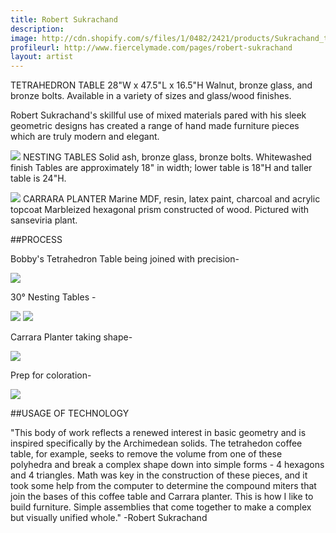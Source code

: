 ```yaml
---
title: Robert Sukrachand
description: 
image: http://cdn.shopify.com/s/files/1/0482/2421/products/Sukrachand_tetrahedron2_1024x1024.jpeg?v=1431624295
profileurl: http://www.fiercelymade.com/pages/robert-sukrachand
layout: artist
---
```

TETRAHEDRON TABLE
28"W x 47.5"L x 16.5"H
Walnut, bronze glass, and bronze bolts.
Available in a variety of sizes and glass/wood finishes.

Robert Sukrachand's skillful use of mixed materials pared with his sleek geometric designs has created a range of hand made furniture pieces which are truly modern and elegant.

![](http://cdn.shopify.com/s/files/1/0482/2421/products/DSC_0262_RS_2048x2048.jpeg?v=1431624021)
NESTING TABLES
Solid ash, bronze glass, bronze bolts. Whitewashed finish
Tables are approximately 18" in width; lower table is 18"H and taller table is 24"H.

![](https://cdn.shopify.com/s/files/1/0296/9253/files/CARRERA_PLANTER_ROBERT_SUKRACHAND.jpg?5849879705157306355)
CARRARA PLANTER
Marine MDF, resin, latex paint, charcoal and acrylic topcoat
Marbleized hexagonal prism constructed of wood. Pictured with sanseviria plant.

##PROCESS

Bobby's Tetrahedron Table being joined with precision-

![](https://cdn.shopify.com/s/files/1/0296/9253/files/IMG_0742.JPG?10867955300849467745)

30° Nesting Tables -

![](https://cdn.shopify.com/s/files/1/0296/9253/files/IMG_0794.JPG?12304489815912294810)
![](https://cdn.shopify.com/s/files/1/0296/9253/files/FullSizeRender-_21.jpg?10867955300849467745)

Carrara Planter taking shape-

![](https://cdn.shopify.com/s/files/1/0296/9253/files/IMG_0787_1.JPG?17161530714090460616)

Prep for coloration-

![](https://cdn.shopify.com/s/files/1/0296/9253/files/IMG_0787_1.JPG?17161530714090460616)

##USAGE OF TECHNOLOGY

"This body of work reflects a renewed interest in basic geometry and is inspired specifically by the Archimedean solids. The tetrahedon coffee table, for example, seeks to remove the volume from one of these polyhedra and break a complex shape down into simple forms - 4 hexagons and 4 triangles. Math was key in the construction of these pieces, and it took some help from the computer to determine the compound miters that join the bases of this coffee table and Carrara planter. This is how I like to build furniture. Simple assemblies that come together to make a complex but visually unified whole." -Robert Sukrachand

